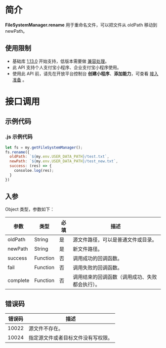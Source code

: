 # 简介
**FileSystemManager.rename** 用于重命名文件，可以把文件从 oldPath 移动到 newPath。

## 使用限制

- 基础库 [1.13.0](https://opendocs.alipay.com/mini/framework/lib) 开始支持，低版本需要做 [兼容处理](https://opendocs.alipay.com/mini/framework/compatibility)。
- 此 API 支持个人支付宝小程序、企业支付宝小程序使用。
- 使用此 API 前，请先在开放平台控制台 **创建小程序**、**添加能力**，可查看 [接入准备](https://opendocs.alipay.com/mini/02pk4y) 。

# 接口调用

## 示例代码

### .js 示例代码
```javascript
let fs = my.getFileSystemManager();
fs.rename({
  oldPath: `${my.env.USER_DATA_PATH}/test.txt`,
  newPath: `${my.env.USER_DATA_PATH}/test_new.txt`,
  success: (res) => {
    consoloe.log(res);
  }
})
```

## 入参

Object 类型，参数如下：

| **参数** | **类型** | **必填** | **描述** |
| --- | --- | --- | --- |
| oldPath | String | 是 | 源文件路径，可以是普通文件或目录。 |
| newPath | String | 是 | 新文件路径。 |
| success | Function | 否 | 调用成功的回调函数。 |
| fail | Function | 否 | 调用失败的回调函数。 |
| complete | Function | 否 | 调用结束的回调函数（调用成功、失败都会执行）。 |

## 错误码

| **错误码** | **描述** |
| --- | --- |
| 10022 | 源文件不存在。 |
| 10024 | 指定源文件或者目标文件没有写权限。 |
